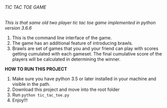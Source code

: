 ###### TIC TAC TOE GAME

_This is that same old two player tic tac toe game implemented in python version 3.6.6_

1. This is the command line interface of the game.
2. The game has an additional feature of introducing brawls.
3. Brawls are set of games that you and your friend can play with scores getting cumulated with each gameset. The final cumulative
    score of the players will be calculated in determining the winner.

**HOW TO RUN THIS PROJECT**

1.  Make sure you have python 3.5 or later installed in your machine and visible in the path.
2.  Download this project and move into the root folder
3.  Run `python tic_tac_toe.py`
4.  Enjoy!!!

